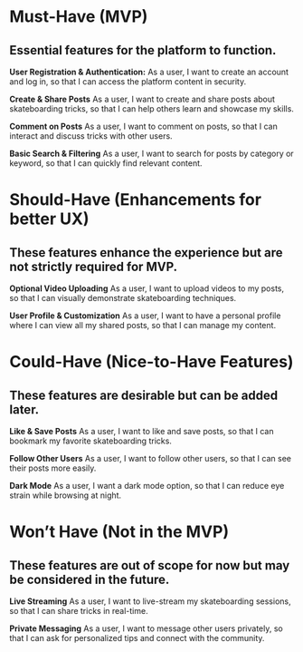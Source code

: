 # Must-Have (MVP)
## Essential features for the platform to function.

**User Registration & Authentication:**
As a user, I want to create an account and log in, so that I can access the platform content in security.

**Create & Share Posts**
As a user, I want to create and share posts about skateboarding tricks, so that I can help others learn and showcase my skills.

**Comment on Posts**
As a user, I want to comment on posts, so that I can interact and discuss tricks with other users.

**Basic Search & Filtering**
As a user, I want to search for posts by category or keyword, so that I can quickly find relevant content.

# Should-Have (Enhancements for better UX)
## These features enhance the experience but are not strictly required for MVP.

**Optional Video Uploading**
As a user, I want to upload videos to my posts, so that I can visually demonstrate skateboarding techniques.

**User Profile & Customization**
As a user, I want to have a personal profile where I can view all my shared posts, so that I can manage my content.

# Could-Have (Nice-to-Have Features)
## These features are desirable but can be added later.

**Like & Save Posts**
As a user, I want to like and save posts, so that I can bookmark my favorite skateboarding tricks.

**Follow Other Users**
As a user, I want to follow other users, so that I can see their posts more easily.

**Dark Mode**
As a user, I want a dark mode option, so that I can reduce eye strain while browsing at night.

# Won’t Have (Not in the MVP)
## These features are out of scope for now but may be considered in the future.

**Live Streaming**
As a user, I want to live-stream my skateboarding sessions, so that I can share tricks in real-time.

**Private Messaging**
As a user, I want to message other users privately, so that I can ask for personalized tips and connect with the community.

